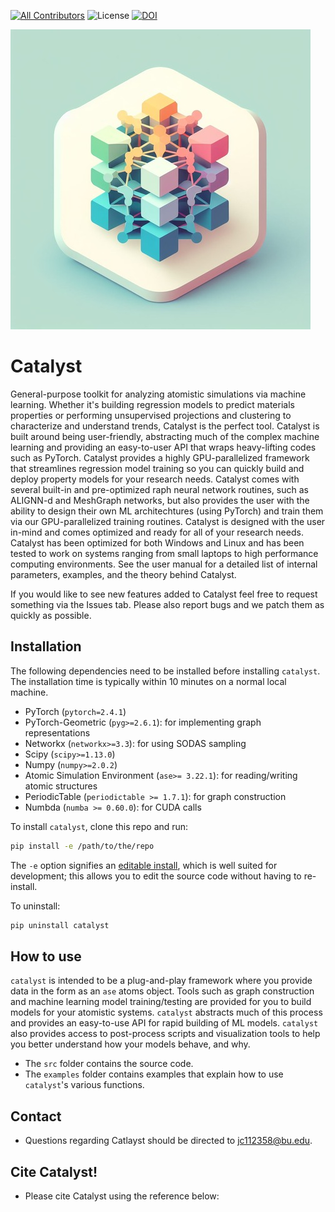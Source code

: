 <!-- badges: start -->
<!-- WARNING: -->
<!-- The ?branch=release-x.y.y is updated automatically by the initiate_version_release workflow -->
[![All Contributors](https://img.shields.io/badge/all_contributors-4-orange.svg?style=flat-square)](#contributors)
![License](https://img.shields.io/badge/License-MIT-yellow.svg)
[![DOI](https://zenodo.org/badge/DOI/10.5281/zenodo.14861737.svg)](https://doi.org/10.5281/zenodo.14861737)

<!-- badges: end -->

![Screenshot](https://github.com/Materials-Informatics-Laboratory/Catalyst/blob/main/visuals/catalyst.jpg?raw=true)

# Catalyst
General-purpose toolkit for analyzing atomistic simulations via machine learning. Whether it's building regression models to predict materials properties or performing unsupervised projections and clustering to characterize and understand trends, Catalyst is the perfect tool. Catalyst is built around being user-friendly, abstracting much of the complex machine learning and providing an easy-to-user API that wraps heavy-lifting codes such as PyTorch. Catalyst provides a highly GPU-parallelized framework that streamlines regression model training so you can quickly build and deploy property models for your research needs. Catalyst comes with several built-in and pre-optimized raph neural network routines, such as ALIGNN-d and MeshGraph networks, but also provides the user with the ability to design their own ML architechtures (using PyTorch) and train them via our GPU-parallelized training routines. Catalyst is designed with the user in-mind and comes optimized and ready for all of your research needs. Catalyst has been optimized for both Windows and Linux and has been tested to work on systems ranging from small laptops to high performance computing environments. See the user manual for a detailed list of internal parameters, examples, and the theory behind Catalyst.

If you would like to see new features added to Catalyst feel free to request something via the Issues tab. Please also report bugs and we patch them as quickly as possible.

## Installation

The following dependencies need to be installed before installing `catalyst`. The installation time is typically within 10 minutes on a normal local machine.
- PyTorch (`pytorch=2.4.1`)
- PyTorch-Geometric (`pyg>=2.6.1`): for implementing graph representations
- Networkx (`networkx>=3.3`): for using SODAS sampling
- Scipy (`scipy>=1.13.0`)
- Numpy (`numpy>=2.0.2`)
- Atomic Simulation Environment (`ase>= 3.22.1`): for reading/writing atomic structures
- PeriodicTable (`periodictable >= 1.7.1`): for graph construction
- Numbda (`numba >= 0.60.0`): for CUDA calls

To install `catalyst`, clone this repo and run:
```bash
pip install -e /path/to/the/repo
```

The `-e` option signifies an [editable install](https://pip.pypa.io/en/stable/topics/local-project-installs/), which is well suited for development; this allows you to edit the source code without having to re-install.

To uninstall:
```bash
pip uninstall catalyst
```

## How to use

`catalyst` is intended to be a plug-and-play framework where you provide data in the form as an `ase` atoms object. Tools such as graph construction and machine learning model training/testing are provided for you to build models for your atomistic systems. `catalyst` abstracts much of this process and provides an easy-to-use API for rapid building of ML models. `catalyst` also provides access to post-process scripts and visualization tools to help you better understand how your models behave, and why. 

- The `src` folder contains the source code.
- The `examples` folder contains examples that explain how to use `catalyst`'s various functions.

## Contact

- Questions regarding Catlayst should be directed to jc112358@bu.edu.

## Cite Catalyst!
- Please cite Catalyst using the reference below:
